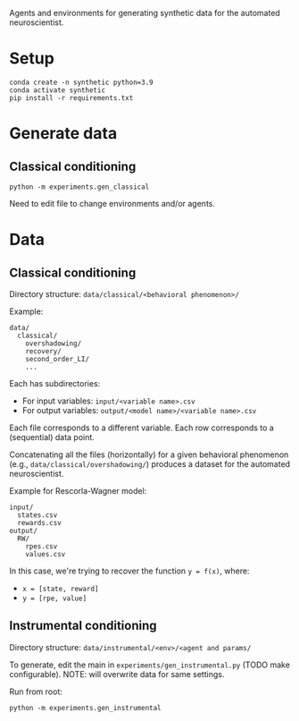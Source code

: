 Agents and environments for generating synthetic data for the automated neuroscientist.

# Setup
```
conda create -n synthetic python=3.9
conda activate synthetic
pip install -r requirements.txt
```

# Generate data

## Classical conditioning
```
python -m experiments.gen_classical
```
Need to edit file to change environments and/or agents.

# Data

## Classical conditioning

Directory structure: `data/classical/<behavioral phenomenon>/`

Example:
```
data/
  classical/
    overshadowing/  
    recovery/  
    second_order_LI/  
    ...
```

Each has subdirectories:
- For input variables: `input/<variable name>.csv`
- For output variables: `output/<model name>/<variable name>.csv`

Each file corresponds to a different variable. Each row corresponds to a (sequential) data point. 

Concatenating all the files (horizontally) for a given behavioral phenomenon (e.g., `data/classical/overshadowing/`) produces a dataset for the automated neuroscientist.

Example for Rescorla-Wagner model:
```
input/
  states.csv
  rewards.csv
output/
  RW/
    rpes.csv
    values.csv
```

In this case, we're trying to recover the function `y = f(x)`, where:
- `x = [state, reward]`
- `y = [rpe, value]`



## Instrumental conditioning

Directory structure: `data/instrumental/<env>/<agent and params/`

To generate, edit the main in `experiments/gen_instrumental.py` (TODO make configurable). NOTE: will overwrite data for same settings.

Run from root:
```
python -m experiments.gen_instrumental
```